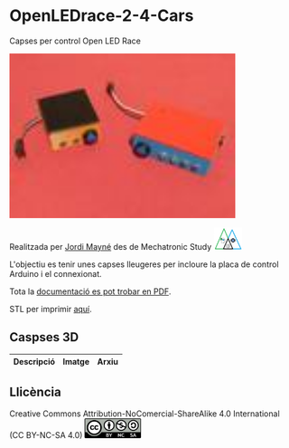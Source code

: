 # OpenLEDrace-2-4-Cars

Capses per control Open LED Race 

<img src="OpenLEDrace24cars/Imatges/Capses24.jpg" width="400" />

Realitzada per [Jordi Mayné](https://github.com/maynej) des de Mechatronic Study <img src="OpenLEDrace24cars/Imatges/Logo3senseFons.png" width="50" />

L'objectiu es tenir unes capses lleugeres per incloure la placa de control Arduino i el connexionat.

Tota la [documentació es pot trobar en PDF](https://github.com/maynej/OpenLEDrace24cars/OpenLEDrace24cars/tree/main/DOC).

STL per imprimir [aquí](https://github.com/maynej/OpenLEDrace24cars/OpenLEDrace24cars/tree/main/STL_SMARTHOME).

## Caspses 3D 
  
Descripció         | Imatge          | Arxiu         
------------- | ------------- | ------------- 



## Llicència

Creative Commons Attribution-NoComercial-ShareAlike 4.0 International (CC BY-NC-SA 4.0)  <img src="OpenLEDrace24cars/Imatges/CC.png" width="100" />
